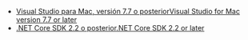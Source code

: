 * [<span data-ttu-id="c6841-101">Visual Studio para Mac, versión 7.7 o posterior</span><span class="sxs-lookup"><span data-stu-id="c6841-101">Visual Studio for Mac version 7.7 or later</span></span>](https://www.visualstudio.com/downloads/)
* [<span data-ttu-id="c6841-102">.NET Core SDK 2.2 o posterior</span><span class="sxs-lookup"><span data-stu-id="c6841-102">.NET Core SDK 2.2 or later</span></span>](https://www.microsoft.com/net/download/all)